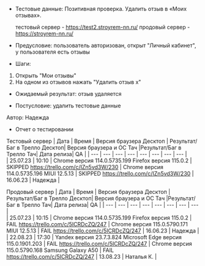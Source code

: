 * Тестовые данные: Позитивная проверка. Удалить отзыв в «Моих отзывах».

	тестовый сервер - https://test2.stroyrem-nn.ru/   продовый сервер - https://stroyrem-nn.ru/

* Предусловие: пользователь авторизован, открыт "Личный кабинет", у пользователя есть отзывы

* Шаги:
1.	Открыть "Мои отзывы"
2.	На одном из отзывов нажать "Удалить отзыв х"

* Ожидаемый результат: отзыв удаляется

* Постусловие: удалить тестовые данные

Автор: Надежда

* Отчет о тестировании
  
Тестовый сервер
| Дата | Время | Версия браузера Десктоп | Результат/Баг в Трелло Десктоп|  Версия браузера и ОС Тач |Результат/Баг в Трелло Тач| Дата релиза| QA  |
| --- | --- | --- | --- |  --- | --- | --- | --- |   
| 25.07.23 | 10:10 | Chrome версия 114.0.5735.199 Firefox версия 115.0.2 | SKIPPED https://trello.com/c/IZn5vd3W/230 | Chrome версия 114.0.5735.196 MIUI 12.5.13 | SKIPPED https://trello.com/c/IZn5vd3W/230 | 16.06.23 | Надежда |  

Продовый сервер
| Дата | Время | Версия браузера Десктоп | Результат/Баг в Трелло Десктоп|  Версия браузера и ОС Тач |Результат/Баг в Трелло Тач| Дата релиза| QA |
| --- | --- | --- | --- |  --- | --- | --- | --- |   
| 25.07.23 | 10:15 | Chrome версия 114.0.5735.199 Firefox версия 115.0.2 | FAIL https://trello.com/c/5ICRDcZQ/247 | Chrome версия 115.0.5790.171 MIUI 12.5.13 | FAIL https://trello.com/c/5ICRDcZQ/247 | 16.06.23 | Надежда |
| 22.08.23 | 17:30 | Yandex версия 23.7.3.824  Microsoft Edge версия 115.0.1901.203 | FAIL https://trello.com/c/5ICRDcZQ/247 | Chrome версия 115.0.5790.168 Samsung Galaxy A50 | FAIL https://trello.com/c/5ICRDcZQ/247 | 13.08.23 | Наталья К. |   